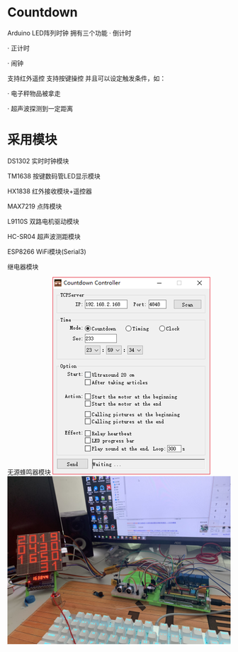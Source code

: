 # Countdown
Arduino LED阵列时钟 拥有三个功能
· 倒计时

· 正计时

· 闹钟


支持红外遥控 支持按键操控
并且可以设定触发条件，如：

· 电子秤物品被拿走

· 超声波探测到一定距离


# 采用模块
DS1302 实时时钟模块

TM1638 按键数码管LED显示模块

HX1838 红外接收模块+遥控器

MAX7219 点阵模块

L9110S 双路电机驱动模块

HC-SR04 超声波测距模块

ESP8266 WiFi模块(Serial3)

继电器模块

无源蜂鸣器模块
![img02](https://raw.githubusercontent.com/xlch88/Countdown/master/img/qwq.png)
![img01](https://raw.githubusercontent.com/xlch88/Countdown/master/img/IMG_1690.JPG)
